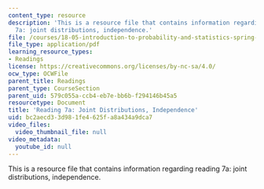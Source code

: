 ```yaml
---
content_type: resource
description: 'This is a resource file that contains information regarding reading
  7a: joint distributions, independence.'
file: /courses/18-05-introduction-to-probability-and-statistics-spring-2014/bc2aecd33d981fe4625fa8a434a9dca7_MIT18_05S14_Reading7a.pdf
file_type: application/pdf
learning_resource_types:
- Readings
license: https://creativecommons.org/licenses/by-nc-sa/4.0/
ocw_type: OCWFile
parent_title: Readings
parent_type: CourseSection
parent_uid: 579c055a-ccb4-eb7e-bb6b-f294146b45a5
resourcetype: Document
title: 'Reading 7a: Joint Distributions, Independence'
uid: bc2aecd3-3d98-1fe4-625f-a8a434a9dca7
video_files:
  video_thumbnail_file: null
video_metadata:
  youtube_id: null
---
```

This is a resource file that contains information regarding reading 7a: joint distributions, independence.